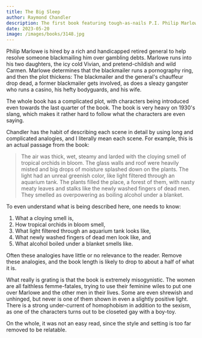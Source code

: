```yaml
---
title: The Big Sleep
author: Raymond Chandler
description: The first book featuring tough-as-nails P.I. Philip Marlowe... private eye, educated, heroic, streetwise, rugged individualist, hero... a complete man, a common man, and yet, a highly unusual man.
date: 2023-05-20
image: /images/books/3148.jpg
---
```


Philip Marlowe is hired by a rich and handicapped retired general to help resolve someone blackmailing him over gambling debts. Marlowe runs into his two daughters, the icy cold Vivian, and pretend-childish and wild Carmen. Marlowe determines that the blackmailer runs a pornography ring, and then the plot thickens: The blackmailer and the general's chauffeur drop dead, a former blackmailer gets involved, as does a sleazy gangster who runs a casino, his hefty bodyguards, and his wife.

The whole book has a complicated plot, with characters being introduced even towards the last quarter of the book. The book is very heavy on 1930's slang, which makes it rather hard to follow what the characters are even saying.

Chandler has the habit of describing each scene in detail by using long and complicated analogies, and I literally mean each scene. For example, this is an actual passage from the book:

> The air was thick, wet, steamy and larded with the cloying smell of tropical orchids in bloom. The glass walls and roof were heavily misted and big drops of moisture splashed down on the plants. The light had an unreal greenish color, like light filtered through an aquarium tank. The plants filled the place, a forest of them, with nasty meaty leaves and stalks like the newly washed fingers of dead men. They smelled as overpowering as boiling alcohol under a blanket.

To even understand what is being described here, one needs to know:
1. What a cloying smell is,
2. How tropical orchids in bloom smell,
3. What light filtered through an aquarium tank looks like,
4. What newly washed fingers of dead men look like, and
5. What alcohol boiled under a blanket smells like.

Often these analogies have little or no relevance to the reader. Remove these analogies, and the book length is likely to drop to about a half of what it is.

What really is grating is that the book is extremely misogynistic. The women are all faithless femme-fatales, trying to use their feminine wiles to put one over Marlowe and the other men in their lives. Some are even shrewish and unhinged, but never is one of them shown in even a slightly positive light. There is a strong under-current of homophobism in addition to the sexism, as one of the characters turns out to be closeted gay with a boy-toy.

On the whole, it was not an easy read, since the style and setting is too far removed to be relatable.
